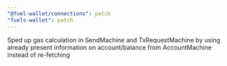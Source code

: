 ```yaml
---
"@fuel-wallet/connections": patch
"fuels-wallet": patch
---
```


Sped up gas calculation in SendMachine and TxRequestMachine by using already present information on account/balance from AccountMachine instead of re-fetching
